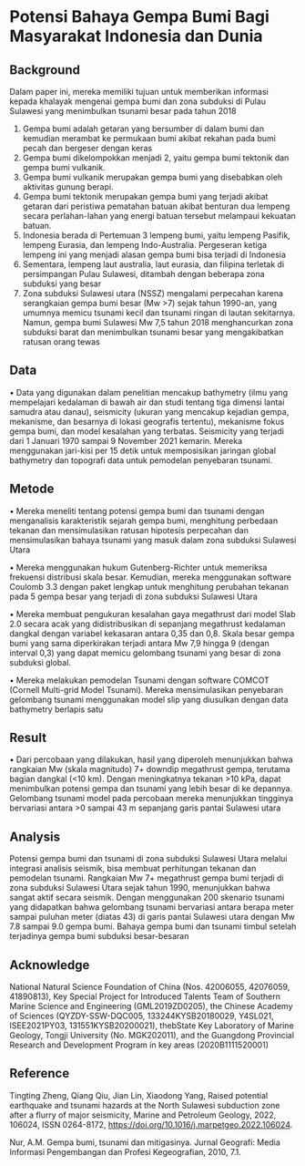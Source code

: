 # Potensi Bahaya Gempa Bumi Bagi Masyarakat Indonesia dan Dunia
## Background
Dalam paper ini, mereka memiliki tujuan untuk memberikan informasi kepada khalayak mengenai gempa bumi dan zona subduksi di Pulau Sulawesi yang menimbulkan tsunami besar pada tahun 2018
1. Gempa bumi adalah getaran yang bersumber di dalam bumi dan kemudian merambat ke permukaan bumi akibat rekahan pada bumi pecah dan bergeser dengan keras
2. Gempa bumi dikelompokkan menjadi 2, yaitu gempa bumi tektonik dan gempa bumi vulkanik.
3. Gempa bumi vulkanik merupakan gempa bumi yang disebabkan oleh aktivitas gunung berapi. 
4. Gempa bumi tektonik merupakan gempa bumi yang terjadi akibat getaran dari peristiwa pematahan batuan akibat benturan dua lempeng secara perlahan-lahan yang energi batuan tersebut melampaui kekuatan batuan. 
5. Indonesia berada di Pertemuan 3 lempeng bumi, yaitu lempeng Pasifik, lempeng Eurasia, dan lempeng Indo-Australia. Pergeseran ketiga lempeng ini yang menjadi alasan gempa bumi bisa terjadi di Indonesia
6. Sementara, lempeng laut australia, laut eurasia, dan filipina terletak di persimpangan Pulau Sulawesi, ditambah dengan beberapa zona subduksi yang besar
7. Zona subduksi Sulawesi utara (NSSZ) mengalami perpecahan karena serangkaian gempa bumi besar (Mw >7) sejak tahun 1990-an, yang umumnya memicu tsunami kecil dan tsunami ringan di lautan sekitarnya. Namun, gempa bumi Sulawesi Mw 7,5 tahun 2018 menghancurkan zona subduksi barat dan menimbulkan tsunami besar yang mengakibatkan ratusan orang tewas

## Data
• Data yang digunakan dalam penelitian mencakup bathymetry (ilmu yang mempelajari kedalaman di bawah air dan studi tentang tiga dimensi lantai samudra atau danau), seismicity (ukuran yang mencakup kejadian gempa, mekanisme, dan besarnya di lokasi geografis tertentu), mekanisme fokus gempa bumi, dan model kesalahan yang terbatas. Seismicity yang terjadi dari 1 Januari 1970 sampai 9 November 2021 kemarin. Mereka menggunakan jari-kisi per 15 detik untuk memposisikan jaringan global bathymetry dan topografi data untuk pemodelan penyebaran tsunami. 

## Metode
• Mereka meneliti tentang potensi gempa bumi dan tsunami dengan menganalisis karakteristik sejarah gempa bumi, menghitung perbedaan tekanan dan mensimulasikan ratusan hipotesis perpecahan dan mensimulasikan bahaya tsunami yang masuk dalam zona subduksi Sulawesi Utara

• Mereka menggunakan hukum Gutenberg-Richter untuk memeriksa frekuensi distribusi skala besar. Kemudian, mereka menggunakan software Coulomb 3.3 dengan paket lengkap untuk menghitung perubahan tekanan pada 5 gempa besar yang terjadi di zona subduksi Sulawesi Utara

• Mereka membuat pengukuran kesalahan gaya megathrust dari model Slab 2.0 secara acak yang didistribusikan di sepanjang megathrust kedalaman dangkal dengan variabel kekasaran antara 0,35 dan 0,8. Skala besar gempa bumi yang sama diperkirakan terjadi antara Mw 7,9 hingga 9 (dengan interval 0,3) yang dapat memicu gelombang tsunami yang besar di zona subduksi global.

• Mereka melakukan pemodelan Tsunami dengan software COMCOT (Cornell Multi-grid Model Tsunami). Mereka mensimulasikan penyebaran gelombang tsunami menggunakan model slip yang diusulkan dengan data bathymetry berlapis satu

## Result
• Dari percobaan yang dilakukan, hasil yang diperoleh menunjukkan bahwa rangkaian Mw (skala magnitudo) 7+ downdip megathrust gempa, terutama bagian dangkal (<10 km). Dengan meningkatnya tekanan >10 kPa, dapat menimbulkan potensi gempa dan tsunami yang lebih besar di ke depannya. Gelombang tsunami model pada percobaan mereka menunjukkan tingginya bervariasi antara >0 sampai 43 m sepanjang garis pantai Sulawesi utara

## Analysis
Potensi gempa bumi dan tsunami di zona subduksi Sulawesi Utara melalui integrasi analisis seismik, bisa membuat perhitungan tekanan dan pemodelan tsunami. Rangkaian Mw 7+ megathrust gempa bumi terjadi di zona subduksi Sulawesi Utara sejak tahun 1990, menunjukkan bahwa sangat aktif secara seismik. Dengan menggunakan 200 skenario tsunami yang didapatkan bahwa gelombang tsunami bervariasi antara berapa meter sampai puluhan meter (diatas 43) di garis pantai Sulawesi utara dengan Mw 7.8 sampai 9.0 gempa bumi. Bahaya gempa bumi dan tsunami timbul setelah terjadinya gempa bumi subduksi besar-besaran

## Acknowledge
National Natural Science Foundation of China (Nos. 42006055, 42076059, 41890813), Key Special Project for Introduced Talents Team of Southern Marine Science and Engineering (GML2019ZD0205), the Chinese Academy of Sciences (QYZDY-SSW-DQC005, 133244KYSB20180029, Y4SL021, ISEE2021PY03, 131551KYSB20200021), thebState Key Laboratory of Marine Geology, Tongji University (No. MGK202011), and the Guangdong Provincial Research and Development Program in key areas (2020B1111520001)

## Reference
Tingting Zheng, Qiang Qiu, Jian Lin, Xiaodong Yang, Raised potential earthquake and tsunami hazards at the North Sulawesi subduction zone after a flurry of major seismicity, Marine and Petroleum Geology,
2022, 106024, ISSN 0264-8172, https://doi.org/10.1016/j.marpetgeo.2022.106024. 

Nur, A.M. Gempa bumi, tsunami dan mitigasinya. Jurnal Geografi: Media Informasi Pengembangan dan Profesi Kegeografian, 2010, 7.1.
